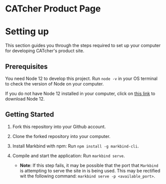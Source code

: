 # CATcher Product Page

# Setting up 
This section guides you through the steps required to set up your computer for developing CATcher's product site.

## Prerequisites
You need Node 12 to develop this project. 
Run `node -v` in your OS terminal to check the version of Node on your computer. 

If you do not have Node 12 installed in your computer, click on [this link](https://nodejs.org/en/blog/release/v12.20.0/) to download Node 12. 

## Getting Started
1. Fork this repository into your Github account.

2. Clone the forked repository into your computer.

3. Install Markbind with npm: Run `npm install -g markbind-cli`.

4. Compile and start the application: Run `markbind serve`.
    - **Note**: If this step fails, it may be possible that the port that `Markbind` is attempting to serve the site in is being used. This may be rectified wit the following command: `markbind serve -p <available_port>`.
